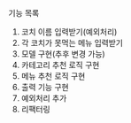 기능 목록
1. 코치 이름 입력받기(예외처리)
2. 각 코치가 못먹는 메뉴 입력받기
3. 모델 구현(추후 변경 가능)
4. 카테고리 추천 로직 구현
5. 메뉴 추천 로직 구현 
6. 출력 기능 구현
7. 예외처리 추가
8. 리팩터링